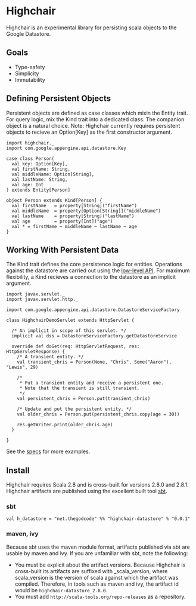 # Highchair

Highchair is an experimental library for persisting scala objects to the Google Datastore.

## Goals

* Type-safety
* Simplicity
* Immutability

## Defining Persistent Objects

Persistent objects are defined as case classes which mixin the Entity trait. For query logic, mix the Kind trait
into a dedicated class. The companion object is a natural choice. 
Note: Highchair currently requires persistent objects to recieve an Option[Key] as the first constructor argument.

    import highchair._
    import com.google.appengine.api.datastore.Key
    
    case class Person(
      val key: Option[Key],
      val firstName: String,
      val middleName: Option[String],
      val lastName: String,
      val age: Int
    ) extends Entity[Person]
    
    object Person extends Kind[Person] {
      val firstName   = property[String]("firstName")
      val middleName  = property[Option[String]]("middleName")
      val lastName    = property[String]("lastName")
      val age         = property[Int]("age")
      val * = firstName ~ middleName ~ lastName ~ age
    }
    
## Working With Persistent Data

The Kind trait defines the core persistence logic for entities. Operations against the datastore are carried out
using the [low-level API](http://code.google.com/appengine/docs/java/javadoc/com/google/appengine/api/datastore/package-summary.html).
For maximum flexibility, a Kind recieves a connection to the datastore as an implicit argument.
    
    import javax.servlet._
    import javax.servlet.http._
    
    import com.google.appengine.api.datastore.DatastoreServiceFactory
    
    class HighchairDemoServlet extends HttpServlet {
      
      /* An implicit in scope of this servlet. */
      implicit val dss = DatastoreServiceFactory.getDatastoreService
    
      override def doGet(req: HttpServletRequest, res: HttpServletResponse) {
        /* A transient entity. */
        val transient_chris = Person(None, "Chris", Some("Aaron"), "Lewis", 29)
        
        /* 
         * Put a transient entity and receive a persistent one.
         * Note that the transient is still transient.
         */
        val persistent_chris = Person.put(transient_chris)
        
        /* Update and put the persistent entity. */
        val older_chris = Person.put(persistent_chris.copy(age = 30))
        
        res.getWriter.print(older_chris.age)
      }
      
    }


See the [specs](http://github.com/chrislewis/highchair/tree/master/datastore/src/test/scala) for more examples.

## Install

Highchair requires Scala 2.8 and is cross-built for versions 2.8.0 and 2.8.1. Highchair artifacts are published using
the excellent built tool [sbt](http://code.google.com/p/simple-build-tool/).

### sbt

    val h_datastore = "net.thegodcode" %% "highchair-datastore" % "0.0.1"

### maven, ivy

Because sbt uses the maven module format, artifacts published via sbt are usable by maven and ivy. If you are
unfamiliar with sbt, note the following:

  - You must be explicit about the artifact versions. Because Highchair is cross-built its artifacts are suffixed
    with _scala_version, where scala_version is the version of scala against which the artifact was compiled.
    Therefore, in tools such as maven and ivy, the artifact id would be `highchair-datastore_2.8.0`.
  - You must add `http://scala-tools.org/repo-releases` as a repository.
